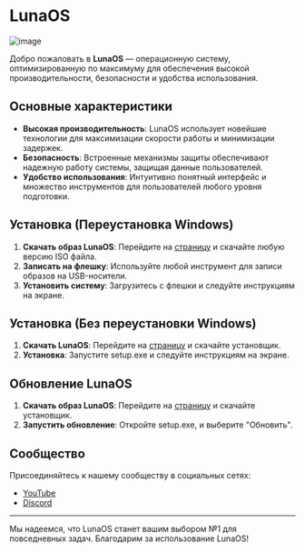# LunaOS

![image](https://github.com/user-attachments/assets/6e32faf5-9d3c-4870-af82-a2b3cb067fa8)

Добро пожаловать в **LunaOS** — операционную систему, оптимизированную по максимуму для обеспечения высокой производительности, безопасности и удобства использования.

## Основные характеристики

- **Высокая производительность**: LunaOS использует новейшие технологии для максимизации скорости работы и минимизации задержек.
- **Безопасность**: Встроенные механизмы защиты обеспечивают надежную работу системы, защищая данные пользователей.
- **Удобство использования**: Интуитивно понятный интерфейс и множество инструментов для пользователей любого уровня подготовки.

## Установка (Переустановка Windows)

1. **Скачать образ LunaOS**: Перейдите на [страницу](iso) и скачайте любую версию ISO файла.
2. **Записать на флешку**: Используйте любой инструмент для записи образов на USB-носители.
3. **Установить систему**: Загрузитесь с флешки и следуйте инструкциям на экране.

## Установка (Без переустановки Windows)

1. **Скачать LunaOS**: Перейдите на [страницу](https://gobobdev.github.io/LunaOS) и скачайте установщик.
2. **Установка**: Запустите setup.exe и следуйте инструкциям на экране.

## Обновление LunaOS

1. **Скачать образ LunaOS**: Перейдите на [страницу](https://gobobdev.github.io/LunaOS) и скачайте установщик.
2. **Запустить обновление**: Откройте setup.exe, и выберите "Обновить".



## Сообщество

Присоединяйтесь к нашему сообществу в социальных сетях:

- [YouTube](https://www.youtube.com/@LunaOSproject)
- [Discord](https://discord.gg/jrtDVYwagz)


---

Мы надеемся, что LunaOS станет вашим выбором №1 для повседневных задач. Благодарим за использование LunaOS!
